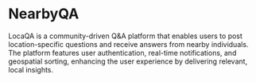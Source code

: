 # NearbyQA
LocaQA is a community-driven Q&amp;A platform that enables users to post location-specific questions and receive answers from nearby individuals. The platform features user authentication, real-time notifications, and geospatial sorting, enhancing the user experience by delivering relevant, local insights.
